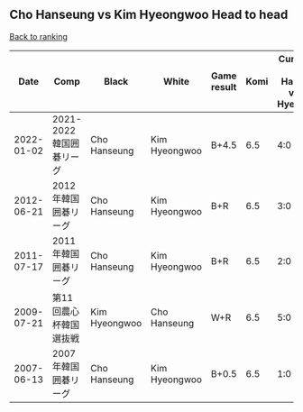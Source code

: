 ## Cho Hanseung vs Kim Hyeongwoo Head to head

[Back to ranking](../../index.md)




| **Date** | **Comp** | **Black** | **White** | **Game result** | **Komi** | **Cumulative Cho Hanseung vs Kim Hyeongwoo** | **Cho Hanseung streak** | **Kim Hyeongwoo streak** | 
| --- | --- | --- | --- | --- | --- | --- | --- | --- |
| 2022-01-02 | 2021-2022韓国囲碁リーグ | Cho Hanseung | Kim Hyeongwoo | B+4.5 | 6.5 | 4:0 | 4 | 0 | 
| 2012-06-21 | 2012年韓国囲碁リーグ | Cho Hanseung | Kim Hyeongwoo | B+R | 6.5 | 3:0 | 3 | 0 | 
| 2011-07-17 | 2011年韓国囲碁リーグ | Cho Hanseung | Kim Hyeongwoo | B+R | 6.5 | 2:0 | 2 | 0 | 
| 2009-07-21 | 第11回農心杯韓国選抜戦 | Kim Hyeongwoo | Cho Hanseung | W+R | 6.5 | 5:0 | 5 | 0 | 
| 2007-06-13 | 2007年韓国囲碁リーグ | Cho Hanseung | Kim Hyeongwoo | B+0.5 | 6.5 | 1:0 | 1 | 0 |




